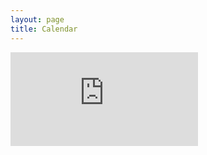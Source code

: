 ```yaml
---
layout: page
title: Calendar
---
```


<iframe id="course-calendar" src="https://docs.google.com/spreadsheets/d/1NGVSmeY3YxHYK4cKmKpxEV9DKUGy7lHRGpYur9ZIrv8/pubhtml?gid=0&amp;single=true&amp;widget=true&amp;headers=false&range=A1:F33" frameborder="none"></iframe>
